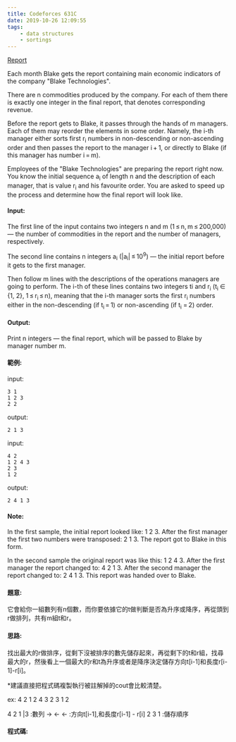 ```yaml
---
title: Codeforces 631C
date: 2019-10-26 12:09:55
tags:
    - data structures
    - sortings
---
```

[Report](https://codeforces.com/problemset/problem/631/C)

Each month Blake gets the report containing main economic indicators of the company "Blake Technologies".
<!-- more -->

There are n commodities produced by the company. For each of them there is exactly one integer in the final report, that denotes corresponding revenue.

Before the report gets to Blake, it passes through the hands of m managers. Each of them may reorder the elements in some order. Namely, the i-th manager either sorts first r<sub>i</sub> numbers in non-descending or non-ascending order and then passes the report to the manager i + 1, or directly to Blake (if this manager has number i = m).

Employees of the "Blake Technologies" are preparing the report right now. You know the initial sequence a<sub>i</sub> of length n and the description of each manager, that is value r<sub>i</sub> and his favourite order. You are asked to speed up the process and determine how the final report will look like.

#### Input:
The first line of the input contains two integers n and m (1 ≤ n, m ≤ 200,000) — the number of commodities in the report and the number of managers, respectively.

The second line contains n integers a<sub>i</sub> (|a<sub>i</sub>| ≤ 10<sup>9</sup>) — the initial report before it gets to the first manager.

Then follow m lines with the descriptions of the operations managers are going to perform. The i-th of these lines contains two integers ti and r<sub>i</sub> (t<sub>i</sub> ∈ {1, 2}, 1 ≤ r<sub>i</sub> ≤ n), meaning that the i-th manager sorts the first r<sub>i</sub> numbers either in the non-descending (if t<sub>i</sub> = 1) or non-ascending (if t<sub>i</sub> = 2) order.

#### Output:
Print n integers — the final report, which will be passed to Blake by manager number m.

#### 範例:
input:
```
3 1
1 2 3
2 2
```
output:
```
2 1 3 
```
input:
```
4 2
1 2 4 3
2 3
1 2
```
output:
```
2 4 1 3 
```

#### Note:
In the first sample, the initial report looked like: 1 2 3. After the first manager the first two numbers were transposed: 2 1 3. The report got to Blake in this form.

In the second sample the original report was like this: 1 2 4 3. After the first manager the report changed to: 4 2 1 3. After the second manager the report changed to: 2 4 1 3. This report was handed over to Blake.

#### 題意:
它會給你一組數列有n個數，而你要依據它的t做判斷是否為升序或降序，再從頭到r做排列，共有m組t和r。

#### 思路:
找出最大的r做排序，從剩下沒被排序的數先儲存起來，再從剩下的t和r組，找尋最大的r，然後看上一個最大的r和t為升序或者是降序決定儲存方向t[i-1]和長度r[i-1]-r[i]。

*建議直接把程式碼複製執行被註解掉的cout會比較清楚。

ex:
4 2
1 2 4 3
2 3
1 2

4   2   1 |3  :數列
-> <- <-    :方向t[i-1],和長度r[i-1] - r[i]
2   3   1     :儲存順序

#### 程式碼:
<script src="https://gist.github.com/89snnfk561/fc83ef23d16f8afc81b2d1fb8c5bb658.js"></script>



